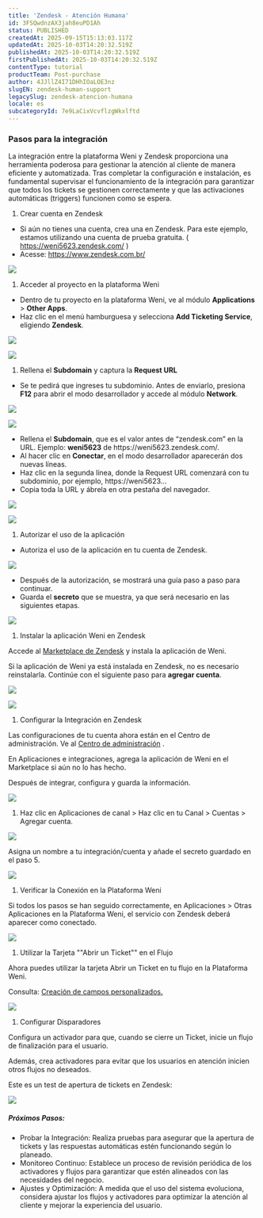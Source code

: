 ```yaml
---
title: 'Zendesk - Atención Humana'
id: 3FSQwdnzAX3jah8euPD1Ah
status: PUBLISHED
createdAt: 2025-09-15T15:13:03.117Z
updatedAt: 2025-10-03T14:20:32.519Z
publishedAt: 2025-10-03T14:20:32.519Z
firstPublishedAt: 2025-10-03T14:20:32.519Z
contentType: tutorial
productTeam: Post-purchase
author: 4JJllZ4I71DHhIOaLOE3nz
slugEN: zendesk-human-support
legacySlug: zendesk-atencion-humana
locale: es
subcategoryId: 7e9LaCixVcvflzgWkxlftd
---
```


### Pasos para la integración

La integración entre la plataforma Weni y Zendesk proporciona una herramienta poderosa para gestionar la atención al cliente de manera eficiente y automatizada. Tras completar la configuración e instalación, es fundamental supervisar el funcionamiento de la integración para garantizar que todos los tickets se gestionen correctamente y que las activaciones automáticas (triggers) funcionen como se espera.

1. Crear cuenta en Zendesk
- Si aún no tienes una cuenta, crea una en Zendesk. Para este ejemplo, estamos utilizando una cuenta de prueba gratuita. ( [https://weni5623\.zendesk.com/](https://weni5623.zendesk.com/) )
- Acesse: <https://www.zendesk.com.br/>

![](https://raw.githubusercontent.com/vtexdocs/help-center-content/refs/heads/main/docs/es/tutorials/weni-by-vtex/integraciones/zendesk-atencion-humana_1.png)

1. Acceder al proyecto en la plataforma Weni

- Dentro de tu proyecto en la plataforma Weni, ve al módulo **Applications** > **Other Apps**.
- Haz clic en el menú hamburguesa y selecciona **Add Ticketing Service**, eligiendo **Zendesk**.

![](https://raw.githubusercontent.com/vtexdocs/help-center-content/refs/heads/main/docs/es/tutorials/weni-by-vtex/integraciones/zendesk-atencion-humana_2.png)

![](https://raw.githubusercontent.com/vtexdocs/help-center-content/refs/heads/main/docs/es/tutorials/weni-by-vtex/integraciones/zendesk-atencion-humana_3.png)

1. Rellena el **Subdomain** y captura la **Request URL**

- Se te pedirá que ingreses tu subdominio. Antes de enviarlo, presiona **F12** para abrir el modo desarrollador y accede al módulo **Network**.

![](https://raw.githubusercontent.com/vtexdocs/help-center-content/refs/heads/main/docs/es/tutorials/weni-by-vtex/integraciones/zendesk-atencion-humana_4.png)

![](https://raw.githubusercontent.com/vtexdocs/help-center-content/refs/heads/main/docs/es/tutorials/weni-by-vtex/integraciones/zendesk-atencion-humana_5.png)

- Rellena el **Subdomain**, que es el valor antes de “zendesk.com” en la URL. Ejemplo: **weni5623** de https://weni5623\.zendesk.com/.
- Al hacer clic en **Conectar**, en el modo desarrollador aparecerán dos nuevas líneas.
- Haz clic en la segunda línea, donde la Request URL comenzará con tu subdominio, por ejemplo, https://weni5623\...
- Copia toda la URL y ábrela en otra pestaña del navegador.

![](https://raw.githubusercontent.com/vtexdocs/help-center-content/refs/heads/main/docs/es/tutorials/weni-by-vtex/integraciones/zendesk-atencion-humana_6.gif)

![](https://raw.githubusercontent.com/vtexdocs/help-center-content/refs/heads/main/docs/es/tutorials/weni-by-vtex/integraciones/zendesk-atencion-humana_7.png)

1. Autorizar el uso de la aplicación

- Autoriza el uso de la aplicación en tu cuenta de Zendesk.

![](https://raw.githubusercontent.com/vtexdocs/help-center-content/refs/heads/main/docs/es/tutorials/weni-by-vtex/integraciones/zendesk-atencion-humana_8.png)

- Después de la autorización, se mostrará una guía paso a paso para continuar.
- Guarda el **secreto** que se muestra, ya que será necesario en las siguientes etapas.

![](https://raw.githubusercontent.com/vtexdocs/help-center-content/refs/heads/main/docs/es/tutorials/weni-by-vtex/integraciones/zendesk-atencion-humana_9.png)

1. Instalar la aplicación Weni en Zendesk

Accede al [Marketplace de Zendesk](https://www.zendesk.com/marketplace/apps/) y instala la aplicación de Weni.

Si la aplicación de Weni ya está instalada en Zendesk, no es necesario reinstalarla. Continúe con el siguiente paso para **agregar cuenta**.

![](https://raw.githubusercontent.com/vtexdocs/help-center-content/refs/heads/main/docs/es/tutorials/weni-by-vtex/integraciones/zendesk-atencion-humana_10.png)

![](https://raw.githubusercontent.com/vtexdocs/help-center-content/refs/heads/main/docs/es/tutorials/weni-by-vtex/integraciones/zendesk-atencion-humana_11.png)

1. Configurar la Integración en Zendesk

Las configuraciones de tu cuenta ahora están en el Centro de administración. Ve al [Centro de administración](https://weni4679.zendesk.com/admin/home) .

En Aplicaciones e integraciones, agrega la aplicación de Weni en el Marketplace si aún no lo has hecho.

Después de integrar, configura y guarda la información.

![](https://raw.githubusercontent.com/vtexdocs/help-center-content/refs/heads/main/docs/es/tutorials/weni-by-vtex/integraciones/zendesk-atencion-humana_12.png)

1. Haz clic en Aplicaciones de canal > Haz clic en tu Canal > Cuentas > Agregar cuenta.

![](https://raw.githubusercontent.com/vtexdocs/help-center-content/refs/heads/main/docs/es/tutorials/weni-by-vtex/integraciones/zendesk-atencion-humana_13.png)

Asigna un nombre a tu integración/cuenta y añade el secreto guardado en el paso 5\.

![](https://raw.githubusercontent.com/vtexdocs/help-center-content/refs/heads/main/docs/es/tutorials/weni-by-vtex/integraciones/zendesk-atencion-humana_14.png)

1. Verificar la Conexión en la Plataforma Weni

Si todos los pasos se han seguido correctamente, en Aplicaciones > Otras Aplicaciones en la Plataforma Weni, el servicio con Zendesk deberá aparecer como conectado.

![](https://raw.githubusercontent.com/vtexdocs/help-center-content/refs/heads/main/docs/es/tutorials/weni-by-vtex/integraciones/zendesk-atencion-humana_15.png)

1. Utilizar la Tarjeta ""Abrir un Ticket"" en el Flujo

Ahora puedes utilizar la tarjeta Abrir un Ticket en tu flujo en la Plataforma Weni.

Consulta: [Creación de campos personalizados.](https://docs.weni.ai/l/pt/configura-es/campos-de-cria-o-de-ticket-no-zendesk)

![](https://raw.githubusercontent.com/vtexdocs/help-center-content/refs/heads/main/docs/es/tutorials/weni-by-vtex/integraciones/zendesk-atencion-humana_16.png)

1. Configurar Disparadores

Configura un activador para que, cuando se cierre un Ticket, inicie un flujo de finalización para el usuario.

Además, crea activadores para evitar que los usuarios en atención inicien otros flujos no deseados.

Este es un test de apertura de tickets en Zendesk:

![](https://raw.githubusercontent.com/vtexdocs/help-center-content/refs/heads/main/docs/es/tutorials/weni-by-vtex/integraciones/zendesk-atencion-humana_17.png)

##### Próximos Pasos:

- Probar la Integración: Realiza pruebas para asegurar que la apertura de tickets y las respuestas automáticas estén funcionando según lo planeado.
- Monitoreo Continuo: Establece un proceso de revisión periódica de los activadores y flujos para garantizar que estén alineados con las necesidades del negocio.
- Ajustes y Optimización: A medida que el uso del sistema evoluciona, considera ajustar los flujos y activadores para optimizar la atención al cliente y mejorar la experiencia del usuario.
